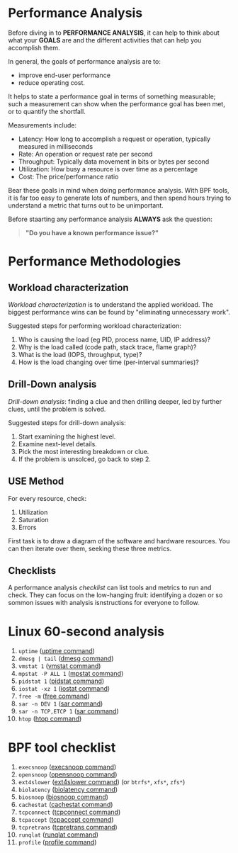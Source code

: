 # Performance Analysis

Before diving in to **PERFORMANCE ANALYSIS**, it can help to think about what your
**GOALS** are and the different activities that can help you accomplish them.

In general, the goals of performance analysis are to:
- improve end-user performance
- reduce operating cost.

It helps to state a performance goal in terms of something measurable;
such a measurement can show when the performance goal has been met, or to quantify the shortfall.

Measurements include:
- Latency: How long to accomplish a request or operation, typically measured in milliseconds
- Rate: An operation or request rate per second
- Throughput: Typically data movement in bits or bytes per second
- Utilization: How busy a resource is over time as a percentage
- Cost: The price/performance ratio

Bear these goals in mind when doing performance analysis. With BPF tools, it is far too easy to generate lots of numbers, and then spend hours trying to understand a metric that turns out to be unimportant.

Before staarting any performance analysis **ALWAYS** ask the question:
> **"Do you have a known performance issue?"**

# Performance Methodologies

## Workload characterization
*Workload characterization* is to understand the applied workload. The biggest
performance wins can be found by "eliminating unnecessary work".

Suggested steps for performing workload characterization:
1. Who is causing the load (eg PID, process name, UID, IP address)?
1. Why is the load called (code path, stack trace, flame graph)?
1. What is the load (IOPS, throughput, type)?
1. How is the load changing over time (per-interval summaries)?

## Drill-Down analysis
*Drill-down analysis*: finding a clue and then drilling deeper, led by further clues,
until the problem is solved.

Suggested steps for drill-down analysis:
1. Start examining the highest level.
1. Examine next-level details.
1. Pick the most interesting breakdown or clue.
1. If the problem is unsolced, go back to step 2.


## USE Method
For every resource, check:
1. Utilization
1. Saturation
1. Errors

First task is to draw a diagram of the software and hardware resources. You can
then iterate over them, seeking these three metrics.

## Checklists
A performance analysis *checklist* can list tools and metrics to run and check.
They can focus on the low-hanging fruit: identifying a dozen or so sommon issues
with analysis isnstructions for everyone to follow.

# Linux 60-second analysis
1. `uptime` ([uptime command](../../../COMMANDS/UPTIME/index.md))
1. `dmesg | tail` ([dmesg command](../../../COMMANDS/DMESG/index.md))
1. `vmstat 1` ([vmstat command](../../../COMMANDS/VMSTAT/index.md))
1. `mpstat -P ALL 1` ([mpstat command](../../../COMMANDS/MPSTAT/index.md))
1. `pidstat 1` ([pidstat command](../../../COMMANDS/PIDSTAT/index.md))
1. `iostat -xz 1` ([iostat command](../../../COMMANDS/IOSTAT/index.md))
1. `free -m` ([free command](../../../COMMANDS/FREE/index.md))
1. `sar -n DEV 1` ([sar command](../../../COMMANDS/SAR/index.md))
1. `sar -n TCP,ETCP 1` ([sar command](../../../COMMANDS/SAR/index.md))
1. `htop` ([htop command](../../../COMMANDS/HTOP/index.md))

# BPF tool checklist
1. `execsnoop` ([execsnoop command](../../../COMMANDS/EXECSNOOP/index.md))
1. `opensnoop` ([opensnoop command](../../../COMMANDS/OPENSNOOP/index.md))
1. `ext4slower` ([ext4slower command](../../../COMMANDS/EXT4SLOWER/index.md)) (or `btrfs*`, `xfs*`, `zfs*`)
1. `biolatency` ([biolatency command](../../../COMMANDS/BIOLATENCY/index.md))
1. `biosnoop` ([biosnoop command](../../../COMMANDS/BIOSNOOP/index.md))
1. `cachestat` ([cachestat command](../../../COMMANDS/CACHESTAT/index.md))
1. `tcpconnect` ([tcpconnect command](../../../COMMANDS/TCPCONNECT/index.md))
1. `tcpaccept` ([tcpaccept command](../../../COMMANDS/TCPACCEPT/index.md))
1. `tcpretrans` ([tcpretrans command](../../../COMMANDS/TCPRETRANS/index.md))
1. `runqlat` ([runqlat command](../../../COMMANDS/RUNQLAT/index.md))
1. `profile` ([profile command](../../../COMMANDS/PROFILE/index.md))
